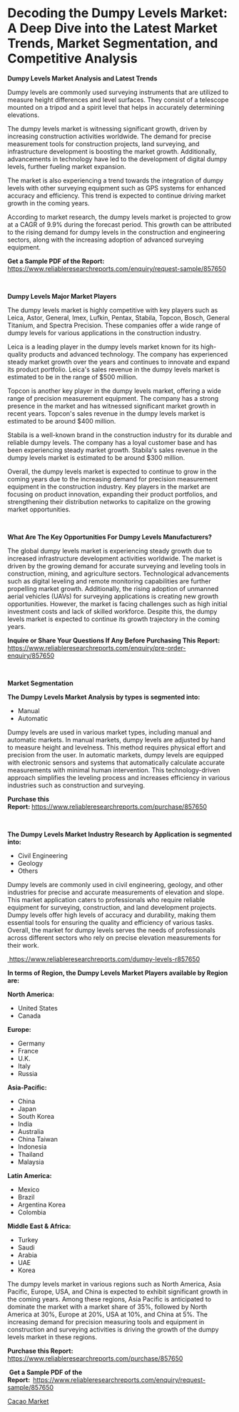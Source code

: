 <p><h1>Decoding the Dumpy Levels Market: A Deep Dive into the Latest Market Trends, Market Segmentation, and Competitive Analysis</h1></p><p><strong>Dumpy Levels Market Analysis and Latest Trends</strong></p>
<p><p>Dumpy levels are commonly used surveying instruments that are utilized to measure height differences and level surfaces. They consist of a telescope mounted on a tripod and a spirit level that helps in accurately determining elevations. </p><p>The dumpy levels market is witnessing significant growth, driven by increasing construction activities worldwide. The demand for precise measurement tools for construction projects, land surveying, and infrastructure development is boosting the market growth. Additionally, advancements in technology have led to the development of digital dumpy levels, further fueling market expansion.</p><p>The market is also experiencing a trend towards the integration of dumpy levels with other surveying equipment such as GPS systems for enhanced accuracy and efficiency. This trend is expected to continue driving market growth in the coming years.</p><p>According to market research, the dumpy levels market is projected to grow at a CAGR of 9.9% during the forecast period. This growth can be attributed to the rising demand for dumpy levels in the construction and engineering sectors, along with the increasing adoption of advanced surveying equipment.</p></p>
<p><strong>Get a Sample PDF of the Report:&nbsp;</strong> <a href="https://www.reliableresearchreports.com/enquiry/request-sample/857650">https://www.reliableresearchreports.com/enquiry/request-sample/857650</a></p>
<p>&nbsp;</p>
<p><strong>Dumpy Levels Major Market Players</strong></p>
<p><p>The dumpy levels market is highly competitive with key players such as Leica, Astor, General, Imex, Lufkin, Pentax, Stabila, Topcon, Bosch, General Titanium, and Spectra Precision. These companies offer a wide range of dumpy levels for various applications in the construction industry.</p><p>Leica is a leading player in the dumpy levels market known for its high-quality products and advanced technology. The company has experienced steady market growth over the years and continues to innovate and expand its product portfolio. Leica's sales revenue in the dumpy levels market is estimated to be in the range of $500 million.</p><p>Topcon is another key player in the dumpy levels market, offering a wide range of precision measurement equipment. The company has a strong presence in the market and has witnessed significant market growth in recent years. Topcon's sales revenue in the dumpy levels market is estimated to be around $400 million.</p><p>Stabila is a well-known brand in the construction industry for its durable and reliable dumpy levels. The company has a loyal customer base and has been experiencing steady market growth. Stabila's sales revenue in the dumpy levels market is estimated to be around $300 million.</p><p>Overall, the dumpy levels market is expected to continue to grow in the coming years due to the increasing demand for precision measurement equipment in the construction industry. Key players in the market are focusing on product innovation, expanding their product portfolios, and strengthening their distribution networks to capitalize on the growing market opportunities.</p></p>
<p>&nbsp;</p>
<p><strong>What Are The Key Opportunities For Dumpy Levels Manufacturers?</strong></p>
<p><p>The global dumpy levels market is experiencing steady growth due to increased infrastructure development activities worldwide. The market is driven by the growing demand for accurate surveying and leveling tools in construction, mining, and agriculture sectors. Technological advancements such as digital leveling and remote monitoring capabilities are further propelling market growth. Additionally, the rising adoption of unmanned aerial vehicles (UAVs) for surveying applications is creating new growth opportunities. However, the market is facing challenges such as high initial investment costs and lack of skilled workforce. Despite this, the dumpy levels market is expected to continue its growth trajectory in the coming years.</p></p>
<p><strong>Inquire or Share Your Questions If Any Before Purchasing This Report:</strong> <a href="https://www.reliableresearchreports.com/enquiry/pre-order-enquiry/857650">https://www.reliableresearchreports.com/enquiry/pre-order-enquiry/857650</a></p>
<p>&nbsp;</p>
<p><strong>Market Segmentation</strong></p>
<p><strong>The Dumpy Levels Market Analysis by types is segmented into:</strong></p>
<p><ul><li>Manual</li><li>Automatic</li></ul></p>
<p><p>Dumpy levels are used in various market types, including manual and automatic markets. In manual markets, dumpy levels are adjusted by hand to measure height and levelness. This method requires physical effort and precision from the user. In automatic markets, dumpy levels are equipped with electronic sensors and systems that automatically calculate accurate measurements with minimal human intervention. This technology-driven approach simplifies the leveling process and increases efficiency in various industries such as construction and surveying.</p></p>
<p><strong>Purchase this Report:&nbsp;</strong><a href="https://www.reliableresearchreports.com/purchase/857650">https://www.reliableresearchreports.com/purchase/857650</a></p>
<p>&nbsp;</p>
<p><strong>The Dumpy Levels Market Industry Research by Application is segmented into:</strong></p>
<p><ul><li>Civil Engineering</li><li>Geology</li><li>Others</li></ul></p>
<p><p>Dumpy levels are commonly used in civil engineering, geology, and other industries for precise and accurate measurements of elevation and slope. This market application caters to professionals who require reliable equipment for surveying, construction, and land development projects. Dumpy levels offer high levels of accuracy and durability, making them essential tools for ensuring the quality and efficiency of various tasks. Overall, the market for dumpy levels serves the needs of professionals across different sectors who rely on precise elevation measurements for their work.</p></p>
<p><a href="https://www.reliableresearchreports.com/dumpy-levels-r857650">&nbsp;https://www.reliableresearchreports.com/dumpy-levels-r857650</a></p>
<p><strong>In terms of Region, the Dumpy Levels Market Players available by Region are:</strong></p>
<p>
    <p> <strong> North America: </strong>
        <ul>
            <li>United States</li>
            <li>Canada</li>
        </ul>
        </p> 
    <p> <strong> Europe: </strong>
        <ul>
            <li>Germany</li>
            <li>France</li>
            <li>U.K.</li>
            <li>Italy</li>
            <li>Russia</li>
        </ul>
        </p> 
    <p> <strong> Asia-Pacific: </strong>
        <ul>
            <li>China</li>
            <li>Japan</li>
            <li>South Korea</li>
            <li>India</li>
            <li>Australia</li>
            <li>China Taiwan</li>
            <li>Indonesia</li>
            <li>Thailand</li>
            <li>Malaysia</li>
        </ul>
        </p> 
    <p> <strong> Latin America: </strong>
        <ul>
            <li>Mexico</li>
            <li>Brazil</li>
            <li>Argentina Korea</li>
            <li>Colombia</li>
        </ul>
        </p> 
    <p> <strong> Middle East & Africa: </strong>
        <ul>
            <li>Turkey</li>
            <li>Saudi</li>
            <li>Arabia</li>
            <li>UAE</li>
            <li>Korea</li>
        </ul>
    </p>
    </p>
<p><p>The dumpy levels market in various regions such as North America, Asia Pacific, Europe, USA, and China is expected to exhibit significant growth in the coming years. Among these regions, Asia Pacific is anticipated to dominate the market with a market share of 35%, followed by North America at 30%, Europe at 20%, USA at 10%, and China at 5%. The increasing demand for precision measuring tools and equipment in construction and surveying activities is driving the growth of the dumpy levels market in these regions.</p></p>
<p><strong>Purchase this Report: </strong><a href="https://www.reliableresearchreports.com/purchase/857650">https://www.reliableresearchreports.com/purchase/857650</a></p>
<p>&nbsp;<strong>Get a Sample PDF of the Report:&nbsp;&nbsp;</strong><a href="https://www.reliableresearchreports.com/enquiry/request-sample/857650">https://www.reliableresearchreports.com/enquiry/request-sample/857650</a></p>
<p><strong></strong></p>
<p><p><a href="https://carnation-joke-41f.notion.site/Cacao-Market-Analysis-Its-CAGR-Market-Segmentation-and-Global-Industry-Overview-5701c80b9c704fcb8718426808e3d398">Cacao Market</a></p></p>